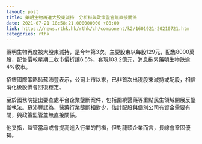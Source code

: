 ```yaml
---
layout: post
title: 藥明生物再遭大股東減持　分析料與政策監管無直接關係
date: 2021-07-21 18:58:21.000000000 +08:00
link: https://news.rthk.hk/rthk/ch/component/k2/1601921-20210721.htm
categories: rthk
---
```


藥明生物再度被大股東減持，是今年第3次。主要股東以每股129元，配售8000萬股，配售價較星期二收市價折讓6.5%，套現103.2億元，消息拖累藥明生物跌逾4%收市。

招銀國際策略師蘇沛豐表示，公司上市以來，已非首次出現股東減持或配股，相信消化後股價會回復穩定。

至於國務院提出要查處平台企業壟斷案件，包括圍繞醫藥等重點民生領域開展反壟斷執法。蘇沛豐認為，醫藥行業壟斷相對少，估計配股與個別公司有資金需要有關，與政策監管並無直接關係。

他又指，監管當局或會提高進入行業的門檻，但對龍頭企業而言，長線會鞏固優勢。
